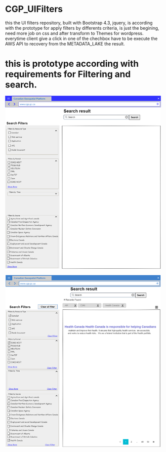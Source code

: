 # CGP_UIFilters 
this the UI filters repository,  built with Bootstrap 4.3, jquery, is according with the prototype for apply filters by differents criteria, is just the begining, need more job on css and after transform to Themes for wordpress.
everytime client give a click in one of the chechbox have to be execute the AWS API to recovery from the METADATA_LAKE the result.
# this is prototype according with requirements for Filtering and search.

![Image](https://github.com/Canadian-Geospatial-Platform/CGP_UIFilters/blob/master/docs/proto/1.png)

![Image](https://github.com/Canadian-Geospatial-Platform/CGP_UIFilters/blob/master/docs/proto/2.png)
